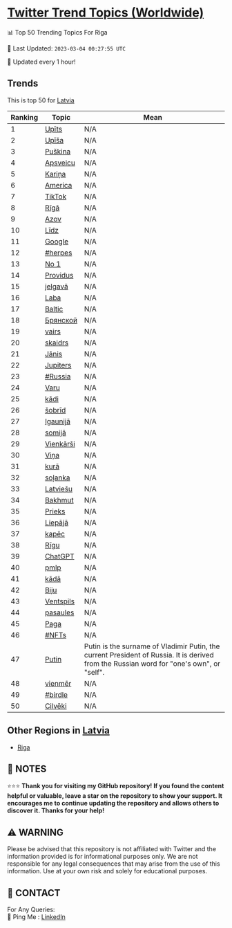 [Twitter Trend Topics (Worldwide)](https://github.com/ErcinDedeoglu/Twitter-Trend-Topics)
==========


📊 Top 50 Trending Topics For Riga

📆 Last Updated: `2023-03-04 00:27:55 UTC`

🔧 Updated every 1 hour!


## Trends

This is top 50 for [Latvia](</Latvia>)

| Ranking | Topic | Mean |
| ------- | ------------ | ------------ |
| 1 | [Upīts](http://twitter.com/search?q=Up%c4%abts) | N/A |
| 2 | [Upīša](http://twitter.com/search?q=Up%c4%ab%c5%a1a) | N/A |
| 3 | [Puškina](http://twitter.com/search?q=Pu%c5%a1kina) | N/A |
| 4 | [Apsveicu](http://twitter.com/search?q=Apsveicu) | N/A |
| 5 | [Kariņa](http://twitter.com/search?q=Kari%c5%86a) | N/A |
| 6 | [America](http://twitter.com/search?q=America) | N/A |
| 7 | [TikTok](http://twitter.com/search?q=TikTok) | N/A |
| 8 | [Rīgā](http://twitter.com/search?q=R%c4%abg%c4%81) | N/A |
| 9 | [Azov](http://twitter.com/search?q=Azov) | N/A |
| 10 | [Līdz](http://twitter.com/search?q=L%c4%abdz) | N/A |
| 11 | [Google](http://twitter.com/search?q=Google) | N/A |
| 12 | [#herpes](http://twitter.com/search?q=%23herpes) | N/A |
| 13 | [No 1](http://twitter.com/search?q=No+1) | N/A |
| 14 | [Providus](http://twitter.com/search?q=Providus) | N/A |
| 15 | [jelgavā](http://twitter.com/search?q=jelgav%c4%81) | N/A |
| 16 | [Laba](http://twitter.com/search?q=Laba) | N/A |
| 17 | [Baltic](http://twitter.com/search?q=Baltic) | N/A |
| 18 | [Брянской](http://twitter.com/search?q=%d0%91%d1%80%d1%8f%d0%bd%d1%81%d0%ba%d0%be%d0%b9) | N/A |
| 19 | [vairs](http://twitter.com/search?q=vairs) | N/A |
| 20 | [skaidrs](http://twitter.com/search?q=skaidrs) | N/A |
| 21 | [Jānis](http://twitter.com/search?q=J%c4%81nis) | N/A |
| 22 | [Jupiters](http://twitter.com/search?q=Jupiters) | N/A |
| 23 | [#Russia](http://twitter.com/search?q=%23Russia) | N/A |
| 24 | [Varu](http://twitter.com/search?q=Varu) | N/A |
| 25 | [kādi](http://twitter.com/search?q=k%c4%81di) | N/A |
| 26 | [šobrīd](http://twitter.com/search?q=%c5%a1obr%c4%abd) | N/A |
| 27 | [Igaunijā](http://twitter.com/search?q=Igaunij%c4%81) | N/A |
| 28 | [somijā](http://twitter.com/search?q=somij%c4%81) | N/A |
| 29 | [Vienkārši](http://twitter.com/search?q=Vienk%c4%81r%c5%a1i) | N/A |
| 30 | [Viņa](http://twitter.com/search?q=Vi%c5%86a) | N/A |
| 31 | [kurā](http://twitter.com/search?q=kur%c4%81) | N/A |
| 32 | [soļanka](http://twitter.com/search?q=so%c4%bcanka) | N/A |
| 33 | [Latviešu](http://twitter.com/search?q=Latvie%c5%a1u) | N/A |
| 34 | [Bakhmut](http://twitter.com/search?q=Bakhmut) | N/A |
| 35 | [Prieks](http://twitter.com/search?q=Prieks) | N/A |
| 36 | [Liepājā](http://twitter.com/search?q=Liep%c4%81j%c4%81) | N/A |
| 37 | [kapēc](http://twitter.com/search?q=kap%c4%93c) | N/A |
| 38 | [Rīgu](http://twitter.com/search?q=R%c4%abgu) | N/A |
| 39 | [ChatGPT](http://twitter.com/search?q=ChatGPT) | N/A |
| 40 | [pmlp](http://twitter.com/search?q=pmlp) | N/A |
| 41 | [kādā](http://twitter.com/search?q=k%c4%81d%c4%81) | N/A |
| 42 | [Biju](http://twitter.com/search?q=Biju) | N/A |
| 43 | [Ventspils](http://twitter.com/search?q=Ventspils) | N/A |
| 44 | [pasaules](http://twitter.com/search?q=pasaules) | N/A |
| 45 | [Paga](http://twitter.com/search?q=Paga) | N/A |
| 46 | [#NFTs](http://twitter.com/search?q=%23NFTs) | N/A |
| 47 | [Putin](http://twitter.com/search?q=Putin) | Putin is the surname of Vladimir Putin, the current President of Russia. It is derived from the Russian word for "one's own", or "self". |
| 48 | [vienmēr](http://twitter.com/search?q=vienm%c4%93r) | N/A |
| 49 | [#birdle](http://twitter.com/search?q=%23birdle) | N/A |
| 50 | [Cilvēki](http://twitter.com/search?q=Cilv%c4%93ki) | N/A |



## Other Regions in [Latvia](</Latvia>)

* [Riga](</Latvia/Riga.md>)



## 📝 NOTES

⭐⭐⭐ **Thank you for visiting my GitHub repository! If you found the content helpful or valuable, leave a star on the repository to show your support. It encourages me to continue updating the repository and allows others to discover it. Thanks for your help!**


## ⚠️ WARNING

Please be advised that this repository is not affiliated with Twitter and the information provided is for informational purposes only. We are not responsible for any legal consequences that may arise from the use of this information. Use at your own risk and solely for educational purposes.


## 📨 CONTACT

 For Any Queries:  
            🏓 Ping Me : [LinkedIn](https://www.linkedin.com/in/ercindedeoglu/)
